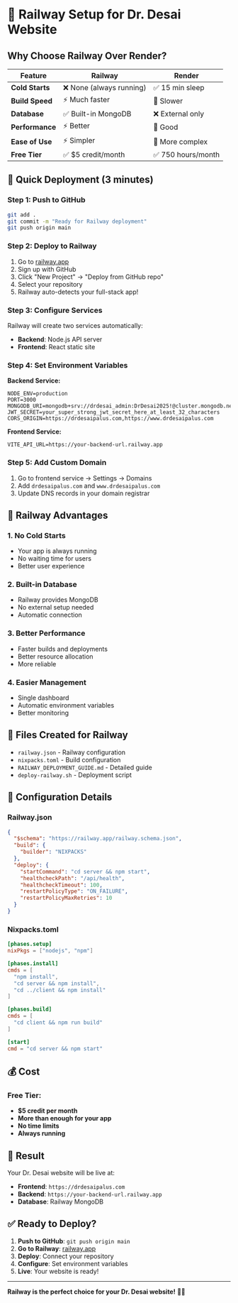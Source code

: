 # 🚂 Railway Setup for Dr. Desai Website

## Why Choose Railway Over Render?

| Feature | Railway | Render |
|---------|---------|--------|
| **Cold Starts** | ❌ None (always running) | ✅ 15 min sleep |
| **Build Speed** | ⚡ Much faster | 🐌 Slower |
| **Database** | ✅ Built-in MongoDB | ❌ External only |
| **Performance** | ⚡ Better | 🐌 Good |
| **Ease of Use** | ⚡ Simpler | 🐌 More complex |
| **Free Tier** | ✅ $5 credit/month | ✅ 750 hours/month |

## 🚀 Quick Deployment (3 minutes)

### Step 1: Push to GitHub
```bash
git add .
git commit -m "Ready for Railway deployment"
git push origin main
```

### Step 2: Deploy to Railway
1. Go to [railway.app](https://railway.app)
2. Sign up with GitHub
3. Click "New Project" → "Deploy from GitHub repo"
4. Select your repository
5. Railway auto-detects your full-stack app!

### Step 3: Configure Services
Railway will create two services automatically:
- **Backend**: Node.js API server
- **Frontend**: React static site

### Step 4: Set Environment Variables

**Backend Service:**
```
NODE_ENV=production
PORT=3000
MONGODB_URI=mongodb+srv://drdesai_admin:DrDesai2025!@cluster.mongodb.net/drdesai
JWT_SECRET=your_super_strong_jwt_secret_here_at_least_32_characters
CORS_ORIGIN=https://drdesaipalus.com,https://www.drdesaipalus.com
```

**Frontend Service:**
```
VITE_API_URL=https://your-backend-url.railway.app
```

### Step 5: Add Custom Domain
1. Go to frontend service → Settings → Domains
2. Add `drdesaipalus.com` and `www.drdesaipalus.com`
3. Update DNS records in your domain registrar

## 🎯 Railway Advantages

### 1. **No Cold Starts**
- Your app is always running
- No waiting time for users
- Better user experience

### 2. **Built-in Database**
- Railway provides MongoDB
- No external setup needed
- Automatic connection

### 3. **Better Performance**
- Faster builds and deployments
- Better resource allocation
- More reliable

### 4. **Easier Management**
- Single dashboard
- Automatic environment variables
- Better monitoring

## 📁 Files Created for Railway

- `railway.json` - Railway configuration
- `nixpacks.toml` - Build configuration
- `RAILWAY_DEPLOYMENT_GUIDE.md` - Detailed guide
- `deploy-railway.sh` - Deployment script

## 🔧 Configuration Details

### Railway.json
```json
{
  "$schema": "https://railway.app/railway.schema.json",
  "build": {
    "builder": "NIXPACKS"
  },
  "deploy": {
    "startCommand": "cd server && npm start",
    "healthcheckPath": "/api/health",
    "healthcheckTimeout": 100,
    "restartPolicyType": "ON_FAILURE",
    "restartPolicyMaxRetries": 10
  }
}
```

### Nixpacks.toml
```toml
[phases.setup]
nixPkgs = ["nodejs", "npm"]

[phases.install]
cmds = [
  "npm install",
  "cd server && npm install",
  "cd ../client && npm install"
]

[phases.build]
cmds = [
  "cd client && npm run build"
]

[start]
cmd = "cd server && npm start"
```

## 💰 Cost

### Free Tier:
- **$5 credit per month**
- **More than enough for your app**
- **No time limits**
- **Always running**

## 🎉 Result

Your Dr. Desai website will be live at:
- **Frontend**: `https://drdesaipalus.com`
- **Backend**: `https://your-backend-url.railway.app`
- **Database**: Railway MongoDB

## ✅ Ready to Deploy?

1. **Push to GitHub**: `git push origin main`
2. **Go to Railway**: [railway.app](https://railway.app)
3. **Deploy**: Connect your repository
4. **Configure**: Set environment variables
5. **Live**: Your website is ready!

---

**Railway is the perfect choice for your Dr. Desai website!** 🚂✨
